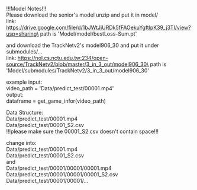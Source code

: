 !!!Model Notes!!!\
Please download the senior's model unzip and put it in model/\
link: https://drive.google.com/file/d/1bJWtJiURDk5fFAOekuYgftlpK39_j3TI/view?usp=sharing\
path is 'Model/model/bestLoss-Sum.pt'

and download the TrackNetv2's model906_30 and put it under submodules/...\
link: https://nol.cs.nctu.edu.tw:234/open-source/TrackNetv2/blob/master/3_in_3_out/model906_30\
path is 'Model/submodules/TrackNetv2/3_in_3_out/model906_30'

example input:\
    video_path = 'Data/predict_test/00001.mp4'\
output:\
    dataframe = get_game_infor(video_path)

Data Structure:\
    Data/predict_test/00001.mp4\
    Data/predict_test/00001_S2.csv\
!!!please make sure the 00001_S2.csv doesn't contain space!!!

change into:\
    Data/predict_test/00001.mp4\
    Data/predict_test/00001_S2.csv\
    and\
    Data/predict_test/00001/00001/00001.mp4\
    Data/predict_test/00001/00001/00001_S2.csv\
    Data/predict_test/00001/00001/...